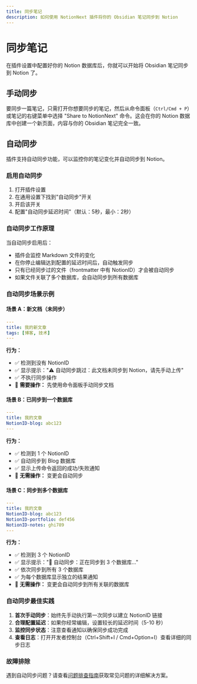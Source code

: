 ```yaml
---
title: 同步笔记
description: 如何使用 NotionNext 插件将你的 Obsidian 笔记同步到 Notion
---
```


# 同步笔记

在插件设置中配置好你的 Notion 数据库后，你就可以开始将 Obsidian 笔记同步到 Notion 了。

## 手动同步

要同步一篇笔记，只需打开你想要同步的笔记，然后从命令面板（`Ctrl/Cmd + P`）或笔记的右键菜单中选择 "Share to NotionNext" 命令。这会在你的 Notion 数据库中创建一个新页面，内容与你的 Obsidian 笔记完全一致。

## 自动同步

插件支持自动同步功能，可以监控你的笔记变化并自动同步到 Notion。

### 启用自动同步

1. 打开插件设置
2. 在通用设置下找到"自动同步"开关
3. 开启该开关
4. 配置"自动同步延迟时间"（默认：5秒，最小：2秒）

### 自动同步工作原理

当自动同步启用后：

- 插件会监控 Markdown 文件的变化
- 在你停止编辑达到配置的延迟时间后，自动触发同步
- 只有已经同步过的文件（frontmatter 中有 NotionID）才会被自动同步
- 如果文件关联了多个数据库，会自动同步到所有数据库

### 自动同步场景示例

#### 场景 A：新文档（未同步）

```yaml
---
title: 我的新文章
tags: [博客, 技术]
---
```

**行为：**

- ✅ 检测到没有 NotionID
- ✅ 显示提示："⚠️ 自动同步跳过：此文档未同步到 Notion，请先手动上传"
- ✅ 不执行同步操作
- 📝 **需要操作：** 先使用命令面板手动同步文档

#### 场景 B：已同步到一个数据库

```yaml
---
title: 我的文章
NotionID-blog: abc123
---
```

**行为：**

- ✅ 检测到 1 个 NotionID
- ✅ 自动同步到 Blog 数据库
- ✅ 显示上传命令返回的成功/失败通知
- 📝 **无需操作：** 变更会自动同步

#### 场景 C：同步到多个数据库

```yaml
---
title: 我的文章  
NotionID-blog: abc123
NotionID-portfolio: def456
NotionID-notes: ghi789
---
```

**行为：**

- ✅ 检测到 3 个 NotionID
- ✅ 显示提示："🔄 自动同步：正在同步到 3 个数据库..."
- ✅ 依次同步到所有 3 个数据库
- ✅ 为每个数据库显示独立的结果通知
- 📝 **无需操作：** 变更会自动同步到所有关联的数据库

### 自动同步最佳实践

1. **首次手动同步**：始终先手动执行第一次同步以建立 NotionID 链接
2. **合理配置延迟**：如果你经常编辑，设置较长的延迟时间（5-10 秒）
3. **监控同步状态**：注意查看通知以确保同步成功完成
4. **查看日志**：打开开发者控制台（Ctrl+Shift+I / Cmd+Option+I）查看详细的同步日志

### 故障排除

遇到自动同步问题？请查看[问题排查指南](05-troubleshooting.md)获取常见问题的详细解决方案。
